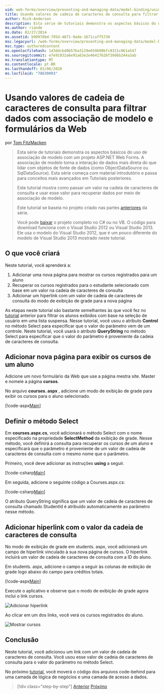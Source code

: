 ```yaml
---
uid: web-forms/overview/presenting-and-managing-data/model-binding/using-query-string-values-to-retrieve-data
title: Usando valores de cadeia de caracteres de consulta para filtrar dados com associação de modelo e formulários da Web | Microsoft Docs
author: Rick-Anderson
description: Esta série de tutoriais demonstra os aspectos básicos do uso de associação de modelo com um projeto ASP.NET Web Forms. A associação de modelo torna a interação de dados mais direta-...
ms.author: riande
ms.date: 02/27/2014
ms.assetid: b90978bd-795d-4871-9ade-1671caff5730
msc.legacyurl: /web-forms/overview/presenting-and-managing-data/model-binding/using-query-string-values-to-retrieve-data
msc.type: authoredcontent
ms.openlocfilehash: 143ddcb40b576a3129e659b90bfc8321c061a547
ms.sourcegitcommit: e7e91932a6e91a63e2e46417626f39d6b244a3ab
ms.translationtype: MT
ms.contentlocale: pt-BR
ms.lasthandoff: 03/06/2020
ms.locfileid: "78639093"
---
```

# <a name="using-query-string-values-to-filter-data-with-model-binding-and-web-forms"></a>Usando valores de cadeia de caracteres de consulta para filtrar dados com associação de modelo e formulários da Web

por [Tom FitzMacken](https://github.com/tfitzmac)

> Esta série de tutoriais demonstra os aspectos básicos do uso de associação de modelo com um projeto ASP.NET Web Forms. A associação de modelo torna a interação de dados mais direta do que lidar com objetos de fonte de dados (como ObjectDataSource ou SqlDataSource). Esta série começa com material introdutório e passa para conceitos mais avançados em Tutoriais posteriores.
> 
> Este tutorial mostra como passar um valor na cadeia de caracteres de consulta e usar esse valor para recuperar dados por meio de associação de modelo.
> 
> Este tutorial se baseia no projeto criado nas partes [anteriores](retrieving-data.md) da série.
> 
> Você pode [baixar](https://go.microsoft.com/fwlink/?LinkId=286116) o projeto completo no C# ou no VB. O código para download funciona com o Visual Studio 2012 ou Visual Studio 2013. Ele usa o modelo do Visual Studio 2012, que é um pouco diferente do modelo de Visual Studio 2013 mostrado neste tutorial.

## <a name="what-youll-build"></a>O que você criará

Neste tutorial, você aprenderá a:

1. Adicionar uma nova página para mostrar os cursos registrados para um aluno
2. Recuperar os cursos registrados para o estudante selecionado com base em um valor na cadeia de caracteres de consulta
3. Adicionar um hiperlink com um valor de cadeia de caracteres de consulta do modo de exibição de grade para a nova página

As etapas neste tutorial são bastante semelhantes às que você fez no [tutorial](sorting-paging-and-filtering-data.md) anterior para filtrar os alunos exibidos com base na seleção de usuário em uma lista suspensa. Nesse tutorial, você usou o atributo **Control** no método Select para especificar que o valor do parâmetro vem de um controle. Neste tutorial, você usará o atributo **QueryString** no método Select para especificar que o valor do parâmetro é proveniente da cadeia de caracteres de consulta.

## <a name="add-new-page-for-displaying-a-students-courses"></a>Adicionar nova página para exibir os cursos de um aluno

Adicione um novo formulário da Web que use a página mestra site. Master e nomeie a página **cursos**.

No arquivo **courses. aspx** , adicione um modo de exibição de grade para exibir os cursos para o aluno selecionado.

[!code-aspx[Main](using-query-string-values-to-retrieve-data/samples/sample1.aspx)]

## <a name="define-the-select-method"></a>Definir o método Select

Em **courses.aspx.cs**, você adicionará o método Select com o nome especificado na propriedade **SelectMethod** da exibição de grade. Nesse método, você definirá a consulta para recuperar os cursos de um aluno e especificará que o parâmetro é proveniente de um valor de cadeia de caracteres de consulta com o mesmo nome que o parâmetro.

Primeiro, você deve adicionar as instruções **using** a seguir.

[!code-csharp[Main](using-query-string-values-to-retrieve-data/samples/sample2.cs)]

Em seguida, adicione o seguinte código a Courses.aspx.cs:

[!code-csharp[Main](using-query-string-values-to-retrieve-data/samples/sample3.cs)]

O atributo QueryString significa que um valor de cadeia de caracteres de consulta chamado StudentId é atribuído automaticamente ao parâmetro nesse método.

## <a name="add-hyperlink-with-query-string-value"></a>Adicionar hiperlink com o valor da cadeia de caracteres de consulta

No modo de exibição de grade em students. aspx, você adicionará um campo de hiperlink vinculado à sua nova página de cursos. O hiperlink incluirá um valor de cadeia de caracteres de consulta com a ID do aluno.

Em students. aspx, adicione o campo a seguir às colunas de exibição de grade logo abaixo do campo para créditos totais.

[!code-aspx[Main](using-query-string-values-to-retrieve-data/samples/sample4.aspx?highlight=7-8)]

Execute o aplicativo e observe que o modo de exibição de grade agora inclui o link cursos.

![Adicionar hiperlink](using-query-string-values-to-retrieve-data/_static/image1.png)

Ao clicar em um dos links, você verá os cursos registrados do aluno.

![Mostrar cursos](using-query-string-values-to-retrieve-data/_static/image2.png)

## <a name="conclusion"></a>Conclusão

Neste tutorial, você adicionou um link com um valor de cadeia de caracteres de consulta. Você usou esse valor de cadeia de caracteres de consulta para o valor do parâmetro no método Select.

No próximo [tutorial](adding-business-logic-layer.md), você moverá o código dos arquivos code-behind para uma camada de lógica de negócios e uma camada de acesso a dados.

> [!div class="step-by-step"]
> [Anterior](integrating-jquery-ui.md)
> [Próximo](adding-business-logic-layer.md)
